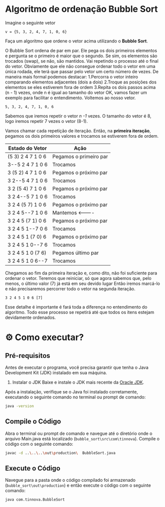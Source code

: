 # Algoritmo de ordenação Bubble Sort
Imagine o seguinte vetor

```
v = {5, 3, 2, 4, 7, 1, 0, 6}
```

Faça um algoritmo que ordene o vetor acima utilizando o **Bubble Sort**.

O Bubble Sort ordena de par em par. Ele pega os dois primeiros elementos e pergunta se o primeiro é maior que o segundo. 
Se sim, os elementos são trocados (swap), se não, são mantidos. Vai repetindo o processo até o final do vetor.
Obviamente que ele não consegue ordenar todo o vetor em uma única rodada, ele terá que passar pelo vetor um certo número de vezes.
De maneira mais formal podemos destacar:
1.Percorra o vetor inteiro comparando elementos adjacentes (dois a dois)
2.Troque as posições dos elementos se eles estiverem fora de ordem
3.Repita os dois passos acima (n - 1) vezes, onde n é igual ao tamanho do vetor
OK, vamos fazer um exemplo para facilitar o entendimento. Voltemos ao nosso vetor.
```
5, 3, 2, 4, 7, 1, 0, 6
```

Sabemos que iremos repetir o vetor *n -1* vezes. O tamanho do vetor é 8, logo iremos repetir 7 vezes o vetor (8-1).

Vamos chamar cada repetição de iteração. Então, na **primeira iteração**, pegamos os dois primeiros valores e trocamos se estiverem fora de ordem.

| Estado do Vetor      | Ação                              |
|----------------------|----------------------------------|
| (5 3) 2 4 7 1 0 6   | Pegamos o primeiro par          |
| 3--5 2 4 7 1 0 6    | Trocamos                         |
| 3 (5 2) 4 7 1 0 6   | Pegamos o próximo par           |
| 3 2--5 4 7 1 0 6    | Trocamos                         |
| 3 2 (5 4) 7 1 0 6   | Pegamos o próximo par           |
| 3 2 4--5 7 1 0 6    | Trocamos                         |
| 3 2 4 (5 7) 1 0 6   | Pegamos o próximo par           |
| 3 2 4 5--7 1 0 6    | Mantemos <----                   |
| 3 2 4 5 (7 1) 0 6   | Pegamos o próximo par           |
| 3 2 4 5 1--7 0 6    | Trocamos                         |
| 3 2 4 5 1 (7 0) 6   | Pegamos o próximo par           |
| 3 2 4 5 1 0--7 6    | Trocamos                         |
| 3 2 4 5 1 0 (7 6)   | Pegamos último par              |
| 3 2 4 5 1 0 6--7    | Trocamos                         |

Chegamos ao fim da primeira iteração e, como dito, não foi suficiente para ordenar o vetor.
Teremos que reiniciar, só que agora sabemos que, pelo menos, o último valor (7) já está em seu devido lugar
Então iremos marcá-lo e não precisaremos percorrer todo o vetor na segunda iteração. 
```
3 2 4 5 1 0	6 [7]
```

Esse detalhe é importante é fará toda a diferença no entendimento do algoritmo.
Todo esse processo se repetirá até que todos os itens estejam devidamente ordenados.

# ⚙ Como executar?

## Pré-requisitos

Antes de executar o programa, você precisa garantir que tenha o Java Development Kit (JDK) instalado em sua máquina.

1. Instalar o JDK
Baixe e instale o JDK mais recente da [Oracle JDK](https://www.oracle.com/java/technologies/downloads/).

Após a instalação, verifique se o Java foi instalado corretamente, executando o seguinte comando no terminal ou prompt de comando:

```bash
java -version
```

## Compile o Código
Abra o terminal ou prompt de comando e navegue até o diretório onde o arquivo Main.java está localizado (`bubble_sort\src\com\tinnova`). Compile o código com o seguinte comando:

```bash
javac -d ..\..\..\out\production\  BubbleSort.java
```

## Execute o Código
Navegue para a pasta onde o código compilado foi armazenado (`bubble_sort\out\production`) e então execute o código com o seguinte comando:

```bash
java com.tinnova.BubbleSort
```